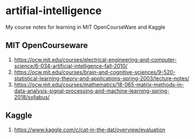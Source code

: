 # artifial-intelligence
My course notes for learning in MIT OpenCourseWare and Kaggle

## MIT OpenCourseware

1. https://ocw.mit.edu/courses/electrical-engineering-and-computer-science/6-034-artificial-intelligence-fall-2010/
2. https://ocw.mit.edu/courses/brain-and-cognitive-sciences/9-520-statistical-learning-theory-and-applications-spring-2003/lecture-notes/
3. https://ocw.mit.edu/courses/mathematics/18-065-matrix-methods-in-data-analysis-signal-processing-and-machine-learning-spring-2018/syllabus/

## Kaggle

1. https://www.kaggle.com/c/cat-in-the-dat/overview/evaluation

